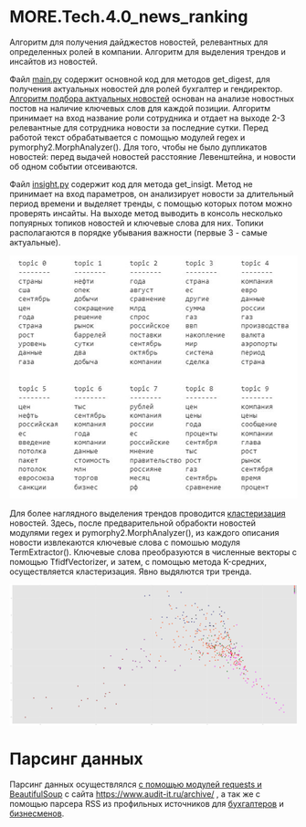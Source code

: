 # MORE.Tech.4.0_news_ranking
Алгоритм для получения дайджестов новостей, релевантных для определенных ролей в компании. Алгоритм для выделения трендов и инсайтов из новостей.

Файл [main.py](./main.py) содержит основной код для методов get_digest, для получения актуальных новостей для ролей бухгалтер и гендиректор. [Алгоритм подбора актуальных новостей](./algorithms/digest.ipynb) основан на анализе новостных постов на наличие ключевых слов для каждой позиции. Алгоритм принимает на вход название роли сотрудника и отдает на выходе 2-3 релевантные для сотрудника новости за последние сутки. Перед работой текст обрабатывается с помощью модулей regex и pymorphy2.MorphAnalyzer(). Для того, чтобы не было дупликатов новостей: перед выдачей новостей расстояние Левенштейна, и новости об одном событии отсеиваются.

Файл [insight.py](./insight.py) содержит код для метода get_insigt. Метод не принимает на вход параметров, он анализирует новости за длительный период времени и выделяет тренды, с помощью которых потом можно проверять инсайты. На выходе метод выводить в консоль несколько попуярных топиков новостей и ключевые слова для них. Топики располагаются в порядке убывания важности (первые 3 - самые актуальные).

![Пример выделения трендов новостей за вторую половину 2022 года](https://github.com/karpova01/MORE.Tech.4.0_news_ranking/blob/main/data/topics_news.jpg)

Для более наглядного выделения трендов проводится [кластеризация](./algorithms/news_clustering.ipynb) новостей. Здесь, после предварительной обрабокти новостей модулями regex и pymorphy2.MorphAnalyzer(), из каждого описания новости извлекаются ключевые слова с помошью модуля TermExtractor(). Ключевые слова преобразуются в численные векторы с помощью TfidfVectorizer, и затем, с помощью метода K-средних, осуществляется кластеризация. Явно выдялются три тренда.

![Пример кластеризации новостей за 2022 год](https://github.com/karpova01/MORE.Tech.4.0_news_ranking/blob/main/data/clastering_news.png)

# Парсинг данных
Парсинг данных осуществлялся [с помощью модулей requests и BeautifulSoup](./parsers/parser_audit_2022.ipynb) с сайта https://www.audit-it.ru/archive/ , а так же с помощью парсера RSS из профильных источников для [бухгалтеров](./parsers/accounting_parser.ipynb) и [бизнесменов](./parsers/business_parseripynb). 
